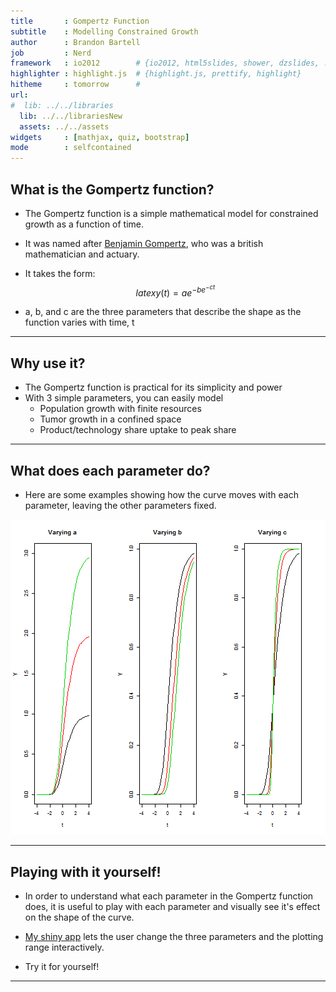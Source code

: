 ```yaml
---
title       : Gompertz Function
subtitle    : Modelling Constrained Growth
author      : Brandon Bartell
job         : Nerd
framework   : io2012        # {io2012, html5slides, shower, dzslides, ...}
highlighter : highlight.js  # {highlight.js, prettify, highlight}
hitheme     : tomorrow      # 
url:
#  lib: ../../libraries
  lib: ../../librariesNew
  assets: ../../assets
widgets     : [mathjax, quiz, bootstrap]
mode        : selfcontained
---
```


## What is the Gompertz function?

- The Gompertz function is a simple mathematical model for constrained growth as a function of time.

- It was named after [Benjamin Gompertz](http://en.wikipedia.org/wiki/Benjamin_Gompertz), who was a british mathematician and actuary.

- It takes the form:
  $$latex y(t)=a e^{-b e^{-c t}} $$

- a, b, and c are the three parameters that describe the shape as the function varies with time, t

---

## Why use it?

- The Gompertz function is practical for its simplicity and power
- With 3 simple parameters, you can easily model 
  - Population growth with finite resources
  - Tumor growth in a confined space
  - Product/technology share uptake to peak share

---

## What does each parameter do?

- Here are some examples showing how the curve moves with each parameter, leaving the other parameters fixed.


![plot of chunk unnamed-chunk-1](assets/fig/unnamed-chunk-1-1.png) 

---

## Playing with it yourself!

- In order to understand what each parameter in the Gompertz function does, it is useful to play with each parameter and visually see it's effect on the shape of the curve.

- [My shiny app](https://bartellbl.shinyapps.io/myApp2/) lets the user change the three parameters and the plotting range interactively.

- Try it for yourself!


---
